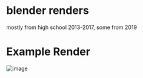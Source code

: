 # blender renders 
mostly from high school 2013-2017, some from 2019

# Example Render

![image](https://github.com/nbabtsov/blender_renders/assets/31867318/78a2fcaf-ba4b-4d01-9cd3-17582abbc951)
